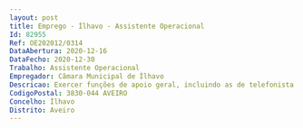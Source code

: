 ```yaml
--- 
layout: post
title: Emprego - Ílhavo - Assistente Operacional
Id: 82955
Ref: OE202012/0314
DataAbertura: 2020-12-16
DataFecho: 2020-12-30
Trabalho: Assistente Operacional
Empregador: Câmara Municipal de Ílhavo
Descricao: Exercer funções de apoio geral, incluindo as de telefonista e operador de reprografia, desenvolvendo e incentivando o respeito e apreço pelo estabelecimento de ensino e pelo trabalho que, em comum, nele deve ser efetuado  exercer tarefas de atendimento e encaminhamento de utilizadores e controlar entradas e saídas da escola  cooperar nas atividades que visem a segurança de crianças e jovens na escola  prestar apoio e assistência em situações de primeiros socorros e, em caso de necessidade, acompanhar a criança ou jovem a unidades de prestação de cuidados de saúde  estabelecer ligações telefónicas e prestar informações  receber e transmitir mensagens  assegurar a vigilância de crianças e jovens durante a sua permanência nos equipamentos educativos  participar no acompanhamento educativo de crianças e jovens em estreita articulação com os docentes, dentro e fora dos equipamentos educativos  apoiar o docente no planeamento e implementação das atividades curriculares e extracurriculares  prestar apoio nas tarefas relacionadas com a higiene das crianças  assegurar o acompanhamento das crianças durante o período das refeições  responsabilizar se pelos equipamentos sob sua guarda e pela sua correta utilização procedendo, quando necessário, à manutenção e reparação dos mesmos, ou na impossibilidade de o fazer comunicando a avaria existente  providenciar a limpeza, arrumação e conservação de todos os espaços, materiais e equipamentos didáticos e educativos  assegurar o acompanhamento das crianças com necessidades educativas saúde especiais durante a sua permanência nos equipamentos educativos e ou percursos de e para os mesmos  assegurar o controlo de gestão de stocks necessários ao bom funcionamento dos edifícios e dos serviços neles prestados (por exemplo reprografia).
CodigoPostal: 3830-044 AVEIRO
Concelho: Ílhavo
Distrito: Aveiro
--- 
```

